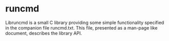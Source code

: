 # runcmd
Libruncmd is a small C library providing some simple functionality specified in
the companion file runcmd.txt. This file, presented as a man-page like document,
describes the library API.

